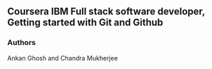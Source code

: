 ## Coursera IBM Full stack software developer, Getting started with Git and Github 

### Authors
Ankan Ghosh and Chandra Mukherjee
